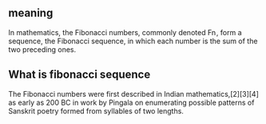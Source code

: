 ## meaning
In mathematics, the Fibonacci numbers, commonly denoted Fn , form a sequence, the Fibonacci sequence, in which each number is the sum of the two preceding ones.

## What is fibonacci sequence
The Fibonacci numbers were first described in Indian mathematics,[2][3][4] as early as 200 BC in work by Pingala on enumerating possible patterns of Sanskrit poetry formed from syllables of two lengths.
